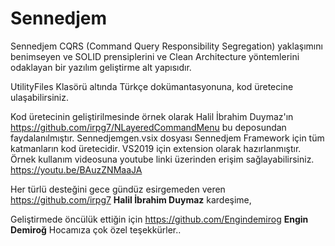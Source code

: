 # Sennedjem
Sennedjem CQRS (Command Query Responsibility Segregation) yaklaşımını benimseyen ve SOLID prensiplerini ve Clean Architecture yöntemlerini odaklayan bir yazılım geliştirme alt yapısıdır.

UtilityFiles Klasörü altında Türkçe dokümantasyonuna, kod üretecine ulaşabilirsiniz. 

Kod üretecinin geliştirilmesinde örnek olarak Halil İbrahim Duymaz'ın https://github.com/irpg7/NLayeredCommandMenu bu deposundan faydalanılmıştır.
Sennedjemgen.vsix dosyası Sennedjem Framework için tüm katmanların kod üretecidir. VS2019 için extension olarak hazırlanmıştır. Örnek kullanım videosuna youtube linki üzerinden erişim sağlayabilirsiniz. https://youtu.be/BAuzZNMaaJA

Her türlü desteğini gece gündüz esirgemeden veren https://github.com/irpg7 **Halil İbrahim Duymaz** kardeşime,

Geliştirmede öncülük ettiğin için https://github.com/Engindemirog **Engin Demiroğ** Hocamıza çok özel teşekkürler..
